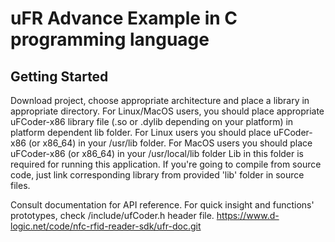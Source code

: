 # uFR Advance Example in C programming language

 

## Getting Started

Download project, choose appropriate architecture and place a library in appropriate directory.
For Linux/MacOS users, you should place appropriate uFCoder-x86 library file (.so or .dylib depending on your platform)
in platform dependent lib folder.
For Linux users you should place uFCoder-x86 (or x86_64) in your /usr/lib folder.
For MacOS users you should place uFCoder-x86 (or x86_64) in your /usr/local/lib folder
Lib in this folder is required for running this application. If you're going to compile from source code, just
link corresponding library from provided 'lib' folder in source files.

Consult documentation for API reference. For quick insight and functions' prototypes, check /include/ufCoder.h header file. 
https://www.d-logic.net/code/nfc-rfid-reader-sdk/ufr-doc.git

